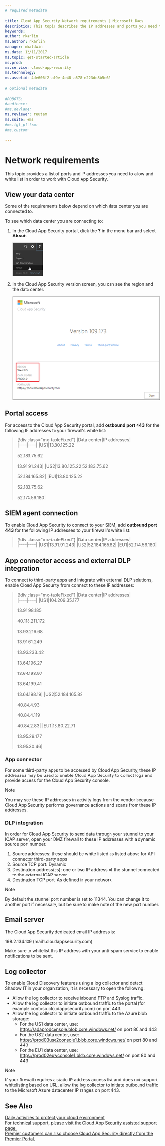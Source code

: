 ```yaml
---
# required metadata

title: Cloud App Security Network requirements | Microsoft Docs
description: This topic describes the IP addresses and ports you need to open to work with Cloud App Security.
keywords:
author: rkarlin
ms.author: rkarlin
manager: mbaldwin
ms.date: 12/11/2017
ms.topic: get-started-article
ms.prod:
ms.service: cloud-app-security
ms.technology:
ms.assetid: 4de606f2-a09e-4e48-a578-e223de8b5e69

# optional metadata

#ROBOTS:
#audience:
#ms.devlang:
ms.reviewer: reutam
ms.suite: ems
#ms.tgt_pltfrm:
#ms.custom:

---
```


# Network requirements

This topic provides a list of ports and IP addresses you need to allow and white list in order to work with Cloud App Security. 


## View your data center

Some of the requirements below depend on which data center you are connected to. 

To see which data center you are connecting to:

1. In the Cloud App Security portal, click the **?** in the menu bar and select **About**. 

    ![click About](./media/about-menu.png)

2. In the Cloud App Security version screen, you can see the region and the data center.

    ![View your data center](./media/data-center.png)

## Portal access

For access to the Cloud App Security portal, add **outbound port 443** for the following IP addresses to your firewall's white list:  


> [!div class="mx-tableFixed"]
|Data center|IP addresses|  
|----|----|
|US1|13.80.125.22<br></br>52.183.75.62<br></br>13.91.91.243|
|US2|13.80.125.22|52.183.75.62<br></br>52.184.165.82|
|EU1|13.80.125.22<br></br>52.183.75.62<br></br>52.174.56.180|

## SIEM agent connection

To enable Cloud App Security to connect to your SIEM, add **outbound port 443** for the following IP addresses to your firewall's white list:  


> [!div class="mx-tableFixed"]
|Data center|IP addresses|  
|----|----|
|US1|13.91.91.243|
|US2|52.184.165.82|
|EU1|52.174.56.180|

## App connector access and external DLP integration

To connect to third-party apps and integrate with external DLP solutions, enable Cloud App Security from connect to these IP addresses:


> [!div class="mx-tableFixed"]
|Data center|IP addresses|  
|----|----|
|US1|104.209.35.177<br></br>13.91.98.185<br></br>40.118.211.172<br></br>13.93.216.68<br></br>13.91.61.249<br></br>13.93.233.42<br></br>13.64.196.27<br></br>13.64.198.97<br></br>13.64.199.41<br></br>13.64.198.19|
|US2|52.184.165.82<br></br>40.84.4.93<br></br>40.84.4.119<br></br>40.84.2.83|
|EU1|13.80.22.71<br></br>13.95.29.177<br></br>13.95.30.46|


### App connector
For some third-party apps to be accessed by Cloud App Security, these IP addresses may be used to enable Cloud App Security to collect logs and provide access for the Cloud App Security console. 

> [!NOTE]
>You may see these IP addresses in activity logs from the vendor because Cloud App Security performs governance actions and scans from these IP addresses. 
  

### DLP integration

In order for Cloud App Security to send data through your stunnel to your ICAP server, open your DMZ firewall to these IP addresses with a dynamic source port number. 

1.	Source addresses: these should be white listed as listed above for API connector third-party apps
2.	Source TCP port: Dynamic
3.	Destination address(es): one or two IP address of the stunnel connected to the external ICAP server
4.	Destination TCP port: As defined in your network

> [!NOTE] 
> By default the stunnel port number is set to 11344. You can change it to another port if necessary, but be sure to make note of the new port number.

## Email server

The Cloud App Security dedicated email IP address is: 

198.2.134.139 (mail1.cloudappsecurity.com)

Make sure to whitelist this IP address with your anti-spam service to enable notifications to be sent.
    
## Log collector 

To enable Cloud Discovery features using a log collector and detect Shadow IT in your organization, it is necessary to open the following:

- Allow the log collector to receive inbound FTP and Syslog traffic.
- Allow the log collector to initiate outbound traffic to the portal (for example contoso.cloudappsecurity.com) on port 443.
- Allow the log collector to initiate outbound traffic to the Azure blob storage:
    - For the US1 data center, use: https://adaprodconsole.blob.core.windows.net/ on port 80 and 443
    - For the US2 data center, use: https://prod03use2console1.blob.core.windows.net/ on port 80 and 443
    - For the EU1 data center, use: https://prod02euwconsole1.blob.core.windows.net/ on port 80 and 443

> [!NOTE]
> If your firewall requires a static IP address access list and does not support whitelisting based on URL, allow the log collector to initiate outbound traffic to the Microsoft Azure datacenter IP ranges on port 443.




## See Also  
[Daily activities to protect your cloud environment](daily-activities-to-protect-your-cloud-environment.md)   
[For technical support, please visit the Cloud App Security assisted support page.](http://support.microsoft.com/oas/default.aspx?prid=16031)   
[Premier customers can also choose Cloud App Security directly from the Premier Portal.](https://premier.microsoft.com/)  
  

   